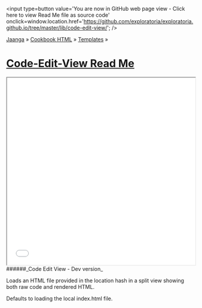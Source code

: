 <span style=display:none; >[You are now in GitHub source code view - Click here to view Read Me file as a web page]( http://exploratoria.github.io/lib/code-edit-view/index.html "View file as a web page." ) </span>
<input type=button value='You are now in GitHub web page view - Click here to view Read Me file as source code' onclick=window.location.href='https://github.com/exploratoria/exploratoria.github.io/tree/master/lib/code-edit-view/'; />

[Jaanga]( http://jaanga.github.io ) &raquo; [Cookbook HTML]( http://jaanga.github.io/cookbook-html/  ) &raquo; [Templates]( http://jaanga.github.io/cookbook-html/templates/  ) &raquo;

[Code-Edit-View Read Me]( index.html )
====

<iframe class=ifr src=./dev/index.html width=100% height=500px >View thid read me file as a web page to see the content of this iframe</iframe>
######_Code Edit View - Dev version_

Loads an HTML file provided in the location hash in a split view showing both raw code and rendered HTML.

Defaults to loading the local index.html file.

